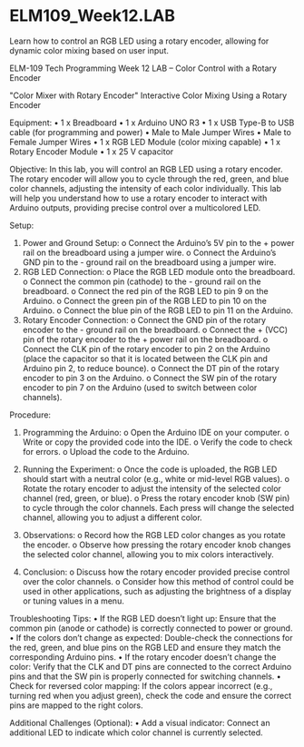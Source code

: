 # ELM109_Week12.LAB
 Learn how to control an RGB LED using a rotary encoder, allowing for dynamic color mixing based on user input.

ELM-109 Tech Programming
Week 12
LAB – Color Control with a Rotary Encoder

"Color Mixer with Rotary Encoder"
Interactive Color Mixing Using a Rotary Encoder

Equipment:
•	1 x Breadboard
•	1 x Arduino UNO R3
•	1 x USB Type-B to USB cable (for programming and power)
•	Male to Male Jumper Wires
•	Male to Female Jumper Wires
•	1 x RGB LED Module (color mixing capable)
•	1 x Rotary Encoder Module
• 1 x 25 V capacitor 

Objective:
In this lab, you will control an RGB LED using a rotary encoder. The rotary encoder will allow you to cycle through the red, green, and blue color channels, adjusting the intensity of each color individually. This lab will help you understand how to use a rotary encoder to interact with Arduino outputs, providing precise control over a multicolored LED.

Setup:
1.	Power and Ground Setup:
o	Connect the Arduino’s 5V pin to the + power rail on the breadboard using a jumper wire.
o	Connect the Arduino’s GND pin to the - ground rail on the breadboard using a jumper wire.
2.	RGB LED Connection:
o	Place the RGB LED module onto the breadboard.
o	Connect the common pin (cathode) to the - ground rail on the breadboard.
o	Connect the red pin of the RGB LED to pin 9 on the Arduino.
o	Connect the green pin of the RGB LED to pin 10 on the Arduino.
o	Connect the blue pin of the RGB LED to pin 11 on the Arduino.
3.	Rotary Encoder Connection:
o	Connect the GND pin of the rotary encoder to the - ground rail on the breadboard.
o	Connect the + (VCC) pin of the rotary encoder to the + power rail on the breadboard.
o	Connect the CLK pin of the rotary encoder to pin 2 on the Arduino (place the capacitor so that it is located between the CLK pin and Arduino pin 2, to reduce bounce).
o	Connect the DT pin of the rotary encoder to pin 3 on the Arduino.
o	Connect the SW pin of the rotary encoder to pin 7 on the Arduino (used to switch between color channels).

Procedure:
1.	Programming the Arduino:
o	Open the Arduino IDE on your computer.
o	Write or copy the provided code into the IDE.
o	Verify the code to check for errors.
o	Upload the code to the Arduino.
2.	Running the Experiment:
o	Once the code is uploaded, the RGB LED should start with a neutral color (e.g., white or mid-level RGB values).
o	Rotate the rotary encoder to adjust the intensity of the selected color channel (red, green, or blue).
o	Press the rotary encoder knob (SW pin) to cycle through the color channels. Each press will change the selected channel, allowing you to adjust a different color.

4.	Observations:
o	Record how the RGB LED color changes as you rotate the encoder.
o	Observe how pressing the rotary encoder knob changes the selected color channel, allowing you to mix colors interactively.

6.	Conclusion:
o	Discuss how the rotary encoder provided precise control over the color channels.
o	Consider how this method of control could be used in other applications, such as adjusting the brightness of a display or tuning values in a menu.

Troubleshooting Tips:
•	If the RGB LED doesn’t light up: Ensure that the common pin (anode or cathode) is correctly connected to power or ground.
•	If the colors don’t change as expected: Double-check the connections for the red, green, and blue pins on the RGB LED and ensure they match the corresponding Arduino pins.
•	If the rotary encoder doesn’t change the color: Verify that the CLK and DT pins are connected to the correct Arduino pins and that the SW pin is properly connected for switching channels.
•	Check for reversed color mapping: If the colors appear incorrect (e.g., turning red when you adjust green), check the code and ensure the correct pins are mapped to the right colors.

Additional Challenges (Optional):
•	Add a visual indicator: Connect an additional LED to indicate which color channel is currently selected.

